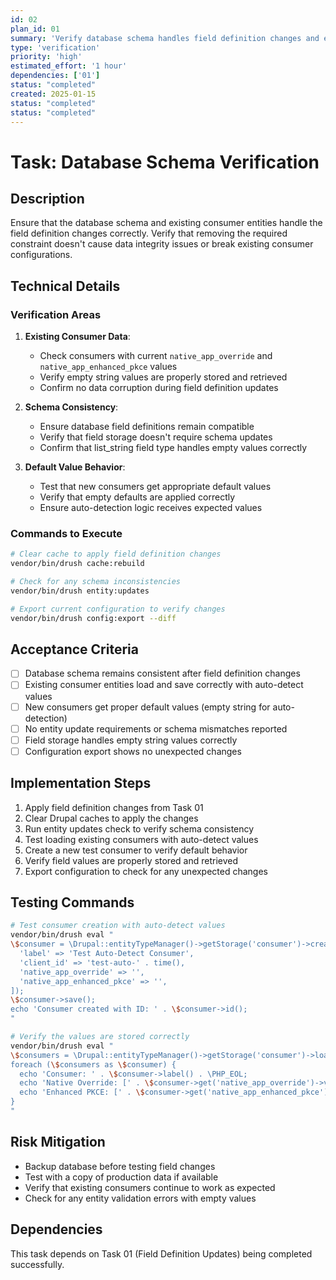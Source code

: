 ```yaml
---
id: 02
plan_id: 01
summary: 'Verify database schema handles field definition changes and existing consumer data'
type: 'verification'
priority: 'high'
estimated_effort: '1 hour'
dependencies: ['01']
status: "completed"
created: 2025-01-15
status: "completed"
status: "completed"
---
```


# Task: Database Schema Verification

## Description

Ensure that the database schema and existing consumer entities handle the field definition changes correctly. Verify that removing the required constraint doesn't cause data integrity issues or break existing consumer configurations.

## Technical Details

### Verification Areas

1. **Existing Consumer Data**:
   - Check consumers with current `native_app_override` and `native_app_enhanced_pkce` values
   - Verify empty string values are properly stored and retrieved
   - Confirm no data corruption during field definition updates

2. **Schema Consistency**:
   - Ensure database field definitions remain compatible
   - Verify that field storage doesn't require schema updates
   - Confirm that list_string field type handles empty values correctly

3. **Default Value Behavior**:
   - Test that new consumers get appropriate default values
   - Verify that empty defaults are applied correctly
   - Ensure auto-detection logic receives expected values

### Commands to Execute

```bash
# Clear cache to apply field definition changes
vendor/bin/drush cache:rebuild

# Check for any schema inconsistencies
vendor/bin/drush entity:updates

# Export current configuration to verify changes
vendor/bin/drush config:export --diff
```

## Acceptance Criteria

- [ ] Database schema remains consistent after field definition changes
- [ ] Existing consumer entities load and save correctly with auto-detect values
- [ ] New consumers get proper default values (empty string for auto-detection)
- [ ] No entity update requirements or schema mismatches reported
- [ ] Field storage handles empty string values correctly
- [ ] Configuration export shows no unexpected changes

## Implementation Steps

1. Apply field definition changes from Task 01
2. Clear Drupal caches to apply the changes
3. Run entity updates check to verify schema consistency
4. Test loading existing consumers with auto-detect values
5. Create a new test consumer to verify default behavior
6. Verify field values are properly stored and retrieved
7. Export configuration to check for any unexpected changes

## Testing Commands

```bash
# Test consumer creation with auto-detect values
vendor/bin/drush eval "
\$consumer = \Drupal::entityTypeManager()->getStorage('consumer')->create([
  'label' => 'Test Auto-Detect Consumer',
  'client_id' => 'test-auto-' . time(),
  'native_app_override' => '',
  'native_app_enhanced_pkce' => '',
]);
\$consumer->save();
echo 'Consumer created with ID: ' . \$consumer->id();
"

# Verify the values are stored correctly
vendor/bin/drush eval "
\$consumers = \Drupal::entityTypeManager()->getStorage('consumer')->loadByProperties(['client_id' => 'test-auto-*']);
foreach (\$consumers as \$consumer) {
  echo 'Consumer: ' . \$consumer->label() . \PHP_EOL;
  echo 'Native Override: [' . \$consumer->get('native_app_override')->value . ']' . \PHP_EOL;
  echo 'Enhanced PKCE: [' . \$consumer->get('native_app_enhanced_pkce')->value . ']' . \PHP_EOL;
}
"
```

## Risk Mitigation

- Backup database before testing field changes
- Test with a copy of production data if available
- Verify that existing consumers continue to work as expected
- Check for any entity validation errors with empty values

## Dependencies

This task depends on Task 01 (Field Definition Updates) being completed successfully.
